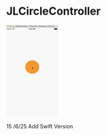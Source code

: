 # JLCircleController

![Output sample](https://github.com/Josephliao1991/JLCircleController/raw/master/JLCircleController.gif)

15 /6/25
Add Swift Version
